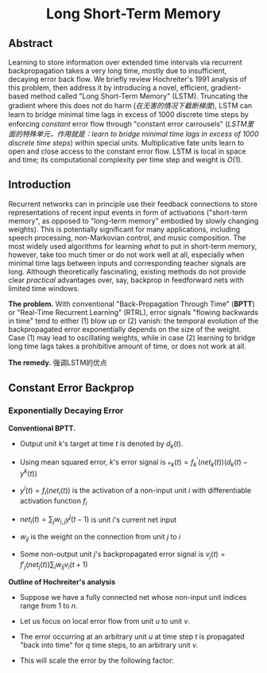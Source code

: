 # <center>Long Short-Term Memory</center>

## Abstract

Learning to store information over extended time intervals via recurrent backpropagation takes a very long time, mostly due to insufficient, decaying error back flow. We briefly review Hochreiter's 1991 analysis of this problem, then address it by introducing a novel, efficient, gradient-based method called "Long Short-Term Memory" (LSTM). Truncating the gradient where this does not do harm (*在无害的情况下截断梯度*), LSTM can learn to bridge minimal time lags in excess of 1000 discrete time steps by enforcing *constant* error flow through "constant error carrousels" (*LSTM里面的特殊单元，作用就是：learn to bridge minimal time lags in excess of 1000 discrete time steps*) within special units. Multiplicative fate units learn to open and close access to the constant error flow. LSTM is local in space and time; its computational complexity per time step and weight is $O(1)$.

## Introduction

Recurrent networks can in principle use their feedback connections to store representations of recent input events in form of activations ("short-term memory", as opposed to "long-term memory" embodied by slowly changing weights). This is potentially significant for many applications, including speech processing, non-Markovian control, and music composition. The most widely used algorithms for learning *what* to put in short-term memory, however, take too much timer or do not work well at all, especially when minimal time lags between inputs and corresponding teacher signals are long. Although theoretically fascinating, existing methods do not provide clear *practical* advantages over, say, backprop in feedforward nets with limited time windows.

**The problem.** With conventional "Back-Propagation Through Time" (**BPTT**) or "Real-Time Recurrent Learning" (RTRL), error signals "flowing backwards in time" tend to either (1) blow up or (2) vanish: the temporal evolution of the backpropagated error exponentially depends on the size of the weight. Case (1) may lead to oscillating weights, while in case (2) learning to bridge long time lags takes a prohibitive amount of time, or does not work at all.

**The remedy.** 强调LSTM的优点

## Constant Error Backprop

### Exponentially Decaying Error

**Conventional BPTT.** 

- Output unit $k$'s target at time $t$ is denoted by $d_k(t)$. 

- Using mean squared error, $k$'s error signal is $\mathcal{v}_{k}(t)=f^{'}_{k}(net_k(t))(d_k(t)-y^k(t))$
- $y^i(t)= f_i(net_i(t))$ is the activation of a non-input unit $i$ with differentiable activation function $f_i$
- $net_i(t)=\sum_{j}w_{i,j}y^{j}(t-1)$ is unit $i$'s current net input
- $w_{ij}$ is the weight on the connection from unit $j$ to $i$ 
- Some non-output unit $j$'s backpropagated error signal is $v_{j}(t)=f'_j(net_j(t))\sum_{i}w_{ij}v_{i}(t+1)$

**Outline of Hochreiter's analysis**

- Suppose we have a fully connected net whose non-input unit indices range from 1 to $n$.

- Let us focus on local error flow from unit $u$ to unit $v$.

- The error occurring at an arbitrary unit $u$ at time step $t$ is propagated "back into time" for $q$ time steps, to an arbitrary unit $v$.

- This will scale the error by the following factor:

  



